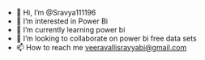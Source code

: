 - 👋 Hi, I’m @Sravya111196
- 👀 I’m interested in Power Bi
- 🌱 I’m currently learning power bi
- 💞️ I’m looking to collaborate on power bi free data sets
- 📫 How to reach me veeravallisravyabi@gmail.com

<!---
Sravya111196/Sravya111196 is a ✨ special ✨ repository because its `README.md` (this file) appears on your GitHub profile.
You can click the Preview link to take a look at your changes.
--->
